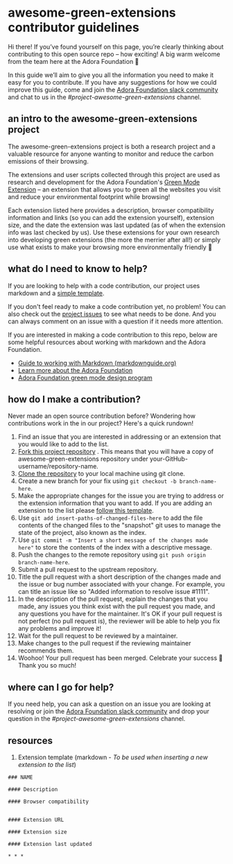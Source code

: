 # awesome-green-extensions contributor guidelines

Hi there! If you’ve found yourself on this page, you’re clearly thinking about contributing to this open source repo – how exciting! A big warm welcome from the team here at the Adora Foundation 🤗

In this guide we’ll aim to give you all the information you need to make it easy for you  to contribute. If you have any suggestions for how we could improve this guide, come and join the [Adora Foundation slack community](https://join.slack.com/t/adora-foundation/shared_invite/zt-1otudjm68-Hzzl4Cs_BA~HnpGXHfHrhQ) and chat to us in the *#project-awesome-green-extensions* channel.

## an intro to the awesome-green-extensions project

The awesome-green-extensions project is both a research project and a valuable resource for anyone wanting to monitor and reduce the carbon emissions of their browsing.

The extensions and user scripts collected through this project are used as research and development for the Adora Foundation's [Green Mode Extension](https://github.com/Adora-Foundation/green-mode-extension) – an extension that allows you to green all the websites you visit and reduce your environmental footprint while browsing!

Each extension listed here provides a description, browser compatibility information and links (so you can add the extension yourself), extension size, and the date the extension was last updated (as of when the extension info was last checked by us). Use these extensions for your own research into developing green extensions (the more the merrier after all!) or simply use what exists to make your browsing more environmentally friendly 💚

## what do I need to know to help?
If you are looking to help with a code contribution, our project uses markdown and a [simple template](#resources). 

If you don't feel ready to make a code contribution yet, no problem! You can also check out the [project issues](https://github.com/Adora-Foundation/awesome-green-extensions/issues) to see what needs to be done. And you can always comment on an issue with a question if it needs more attention.

If you are interested in making a code contribution to this repo, below are some helpful resources about working with markdown and the Adora Foundation. 
- [Guide to working with Markdown (markdownguide.org)](https://www.markdownguide.org/getting-started/)
- [Learn more about the Adora Foundation](https://github.com/Adora-Foundation)
- [Adora Foundation green mode design program](https://ismaelvelasco.dev/series/green-mode-design)

## how do I make a contribution?

Never made an open source contribution before? Wondering how contributions work in the in our project? Here's a quick rundown!

1. Find an issue that you are interested in addressing or an extension that you would like to add to the list.
2. [Fork this project repository](https://docs.github.com/en/get-started/quickstart/fork-a-repo) . This means that you will have a copy of awesome-green-extensions repository under your-GitHub-username/repository-name.
3. [Clone the repository](https://docs.github.com/en/repositories/creating-and-managing-repositories/cloning-a-repository) to your local machine using git clone.
4. Create a new branch for your fix using `git checkout -b branch-name-here`.
5. Make the appropriate changes for the issue you are trying to address or the extension information that you want to add. If you are adding an extension to the list please [follow this template](#resources).
6. Use `git add insert-paths-of-changed-files-here` to add the file contents of the changed files to the "snapshot" git uses to manage the state of the project, also known as the index.
7. Use `git commit -m "Insert a short message of the changes made here"` to store the contents of the index with a descriptive message.
8. Push the changes to the remote repository using `git push origin branch-name-here`.
9. Submit a pull request to the upstream repository.
10. Title the pull request with a short description of the changes made and the issue or bug number associated with your change. For example, you can title an issue like so "Added information to resolve issue #1111".
11. In the description of the pull request, explain the changes that you made, any issues you think exist with the pull request you made, and any questions you have for the maintainer. It's OK if your pull request is not perfect (no pull request is), the reviewer will be able to help you fix any problems and improve it!
12. Wait for the pull request to be reviewed by a maintainer.
13. Make changes to the pull request if the reviewing maintainer recommends them.
14. Woohoo! Your pull request has been merged. Celebrate your success 🥳 Thank you so much!

## where can I go for help?
If you need help, you can ask a question on an issue you are looking at resolving or join the [Adora Foundation slack community](https://join.slack.com/t/adora-foundation/shared_invite/zt-1otudjm68-Hzzl4Cs_BA~HnpGXHfHrhQ) and drop your question in the *#project-awesome-green-extensions* channel.

## resources
1. Extension template (markdown - *To be used when inserting a new extension to the list*)

```
### NAME

#### Description

#### Browser compatibility


#### Extension URL

#### Extension size

#### Extension last updated

* * *

```